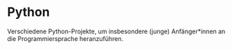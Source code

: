 # Python

Verschiedene Python-Projekte, um insbesondere (junge) Anfänger*innen an die Programmiersprache heranzuführen.
